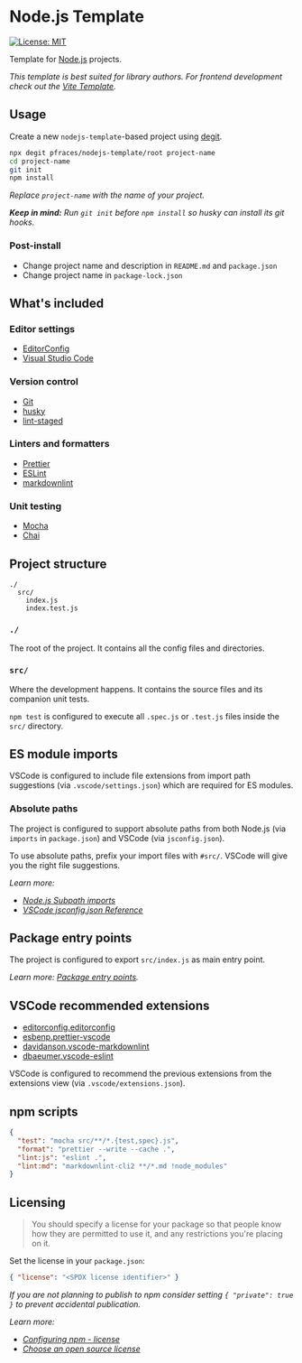 # Node.js Template

[![License: MIT](https://img.shields.io/badge/License-MIT-yellow.svg)](https://opensource.org/licenses/MIT)

Template for [Node.js](https://nodejs.org/) projects.

_This template is best suited for library authors. For frontend development
check out the [Vite Template](https://github.com/pfraces/vite-template)._

## Usage

Create a new `nodejs-template`-based project using
[degit](https://github.com/Rich-Harris/degit).

```sh
npx degit pfraces/nodejs-template/root project-name
cd project-name
git init
npm install
```

_Replace `project-name` with the name of your project._

_**Keep in mind:** Run `git init` before `npm install` so husky can install its
git hooks._

### Post-install

- Change project name and description in `README.md` and `package.json`
- Change project name in `package-lock.json`

## What's included

### Editor settings

- [EditorConfig](https://editorconfig.org/)
- [Visual Studio Code](https://code.visualstudio.com/)

### Version control

- [Git](https://git-scm.com/)
- [husky](https://typicode.github.io/husky/)
- [lint-staged](https://github.com/lint-staged/lint-staged)

### Linters and formatters

- [Prettier](https://prettier.io/)
- [ESLint](https://eslint.org/)
- [markdownlint](https://github.com/DavidAnson/markdownlint-cli2)

### Unit testing

- [Mocha](https://mochajs.org/)
- [Chai](https://www.chaijs.com/)

## Project structure

```text
./
  src/
    index.js
    index.test.js
```

### `./`

The root of the project. It contains all the config files and directories.

### `src/`

Where the development happens. It contains the source files and its companion
unit tests.

`npm test` is configured to execute all `.spec.js` or `.test.js` files inside
the `src/` directory.

## ES module imports

VSCode is configured to include file extensions from import path suggestions
(via `.vscode/settings.json`) which are required for ES modules.

### Absolute paths

The project is configured to support absolute paths from both Node.js (via
`imports` in `package.json`) and VSCode (via `jsconfig.json`).

To use absolute paths, prefix your import files with `#src/`. VSCode will give
you the right file suggestions.

_Learn more:_

- _[Node.js Subpath imports](https://nodejs.org/api/packages.html#subpath-imports)_
- _[VSCode jsconfig.json Reference](https://code.visualstudio.com/docs/languages/jsconfig)_

## Package entry points

The project is configured to export `src/index.js` as main entry point.

_Learn more:
[Package entry points](https://nodejs.org/api/packages.html#package-entry-points)._

## VSCode recommended extensions

- [editorconfig.editorconfig](https://marketplace.visualstudio.com/items?itemName=editorconfig.editorconfig)
- [esbenp.prettier-vscode](https://marketplace.visualstudio.com/items?itemName=esbenp.prettier-vscode)
- [davidanson.vscode-markdownlint](https://marketplace.visualstudio.com/items?itemName=davidanson.vscode-markdownlint)
- [dbaeumer.vscode-eslint](https://marketplace.visualstudio.com/items?itemName=dbaeumer.vscode-eslint)

VSCode is configured to recommend the previous extensions from the extensions
view (via `.vscode/extensions.json`).

## npm scripts

```json
{
  "test": "mocha src/**/*.{test,spec}.js",
  "format": "prettier --write --cache .",
  "lint:js": "eslint .",
  "lint:md": "markdownlint-cli2 **/*.md !node_modules"
}
```

## Licensing

> You should specify a license for your package so that people know how they are
> permitted to use it, and any restrictions you're placing on it.

Set the license in your `package.json`:

```json
{ "license": "<SPDX license identifier>" }
```

_If you are not planning to publish to npm consider setting
`{ "private": true }` to prevent accidental publication._

_Learn more:_

- _[Configuring npm - license](https://docs.npmjs.com/cli/v10/configuring-npm/package-json#license)_
- _[Choose an open source license](https://choosealicense.com/)_
